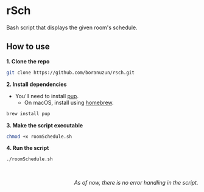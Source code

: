 # rSch

Bash script that displays the given room's schedule.

## How to use

**1. Clone the repo**

```bash
git clone https://github.com/boranuzun/rsch.git
```

**2. Install dependencies**

- You'll need to install [pup](https://github.com/ericchiang/pup#install).
  - On macOS, install using [homebrew](https://brew.sh/).

```bash
brew install pup
```

**3. Make the script executable**

```bash
chmod +x roomSchedule.sh
```

**4. Run the script**

```bash
./roomSchedule.sh
```

<br>
<div align=right>
<p style="font-style: italic">As of now, there is no error handling in the script.</p>
</div>
